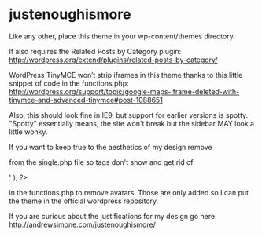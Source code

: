 justenoughismore
================

Like any other, place this theme in your wp-content/themes directory.

It also requires the Related Posts by Category plugin: http://wordpress.org/extend/plugins/related-posts-by-category/

WordPress TinyMCE won’t strip iframes in this theme thanks to this little snippet of code in the functions.php: http://wordpress.org/support/topic/google-maps-iframe-deleted-with-tinymce-and-advanced-tinymce#post-1088651

Also, this should look fine in IE9, but support for earlier versions is spotty. "Spotty" essentially means, the site won't break but the sidebar MAY look a little wonky.

If you want to keep true to the aesthetics of my design remove <div id="tags"> <?php the_tags(); ?></div> 

from the single.php file so tags don't show and get rid of  

   <div id="avataradjust">
         <?php echo get_avatar($comment,$size='32',$default='<path_to_url>' ); ?>
	 </div>

in the functions.php to remove avatars. Those are only added so I can put the theme in the official wordpress repository.

If you are curious about the justifications for my design go here: http://andrewsimone.com/justenoughismore/
